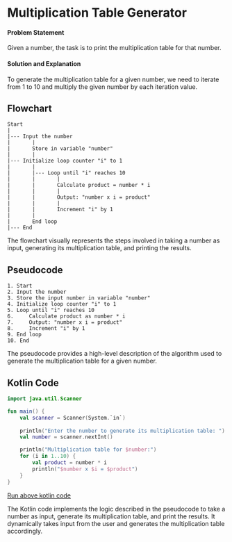 # Multiplication Table Generator

#### Problem Statement

Given a number, the task is to print the multiplication table for that number.

#### Solution and Explanation

To generate the multiplication table for a given number, we need to iterate from 1 to 10 and multiply the given number by each iteration value.

## Flowchart

```
Start
|
|--- Input the number
|       |
|       Store in variable "number"
|       |
|--- Initialize loop counter "i" to 1
|       |
|       |--- Loop until "i" reaches 10
|       |       |
|       |       Calculate product = number * i
|       |       |
|       |       Output: "number x i = product"
|       |       |
|       |       Increment "i" by 1
|       |
|       End loop
|--- End
```

The flowchart visually represents the steps involved in taking a number as input, generating its multiplication table, and printing the results.

## Pseudocode

```
1. Start
2. Input the number
3. Store the input number in variable "number"
4. Initialize loop counter "i" to 1
5. Loop until "i" reaches 10
6.     Calculate product as number * i
7.     Output: "number x i = product"
8.     Increment "i" by 1
9. End loop
10. End
```

The pseudocode provides a high-level description of the algorithm used to generate the multiplication table for a given number.

## Kotlin Code

```kotlin
import java.util.Scanner

fun main() {
    val scanner = Scanner(System.`in`)
    
    println("Enter the number to generate its multiplication table: ")
    val number = scanner.nextInt()

    println("Multiplication table for $number:")
    for (i in 1..10) {
        val product = number * i
        println("$number x $i = $product")
    }
}
```

[Run above kotlin code](https://github.com/rahullraghuwanshi/CodeForQuality/blob/main/src/main/java/learner/rahulraghuwanshi/flowcharts_and_pseudocode/questions/code/code_3.kt)


The Kotlin code implements the logic described in the pseudocode to take a number as input, generate its multiplication table, and print the results. It dynamically takes input from the user and generates the multiplication table accordingly.